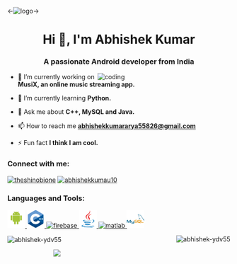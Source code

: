 <-![logo](https://ibb.co/SPqYh3F)->
<h1 align="center">Hi 👋, I'm Abhishek Kumar</h1>
<h3 align="center">A passionate Android developer from India</h3>

<img align="right" alt="coding" width="300" src="https://media0.giphy.com/media/v1.Y2lkPTc5MGI3NjExNmE0czR5OWx6dGdidWFraHphZHljYXFpdnI0ZDZpMnJjcTlnZzVzZyZlcD12MV9naWZzX3NlYXJjaCZjdD1n/bGgsc5mWoryfgKBx1u/giphy.webp">

- 🔭 I’m currently working on **MusiX, an online music streaming app.**

- 🌱 I’m currently learning **Python.**

- 💬 Ask me about **C++, MySQL and Java.**

- 📫 How to reach me **abhishekkumararya55826@gmail.com**

- ⚡ Fun fact **I think I am cool.**

<h3 align="left">Connect with me:</h3>
<p align="left">
<a href="https://www.leetcode.com/theshinobione" target="blank"><img align="center" src="https://raw.githubusercontent.com/rahuldkjain/github-profile-readme-generator/master/src/images/icons/Social/leet-code.svg" alt="theshinobione" height="30" width="40" /></a>
<a href="https://auth.geeksforgeeks.org/user/abhishekkumau10" target="blank"><img align="center" src="https://raw.githubusercontent.com/rahuldkjain/github-profile-readme-generator/master/src/images/icons/Social/geeks-for-geeks.svg" alt="abhishekkumau10" height="30" width="40" /></a>
</p>

<h3 align="left">Languages and Tools:</h3>
<p align="left"> <a href="https://developer.android.com" target="_blank" rel="noreferrer"> <img src="https://raw.githubusercontent.com/devicons/devicon/master/icons/android/android-original-wordmark.svg" alt="android" width="40" height="40"/> </a> <a href="https://www.w3schools.com/cpp/" target="_blank" rel="noreferrer"> <img src="https://raw.githubusercontent.com/devicons/devicon/master/icons/cplusplus/cplusplus-original.svg" alt="cplusplus" width="40" height="40"/> </a> <a href="https://firebase.google.com/" target="_blank" rel="noreferrer"> <img src="https://www.vectorlogo.zone/logos/firebase/firebase-icon.svg" alt="firebase" width="40" height="40"/> </a> <a href="https://www.java.com" target="_blank" rel="noreferrer"> <img src="https://raw.githubusercontent.com/devicons/devicon/master/icons/java/java-original.svg" alt="java" width="40" height="40"/> </a> <a href="https://www.mathworks.com/" target="_blank" rel="noreferrer"> <img src="https://upload.wikimedia.org/wikipedia/commons/2/21/Matlab_Logo.png" alt="matlab" width="40" height="40"/> </a> <a href="https://www.mysql.com/" target="_blank" rel="noreferrer"> <img src="https://raw.githubusercontent.com/devicons/devicon/master/icons/mysql/mysql-original-wordmark.svg" alt="mysql" width="40" height="40"/> </a> </p>

<p><img align="right" src="https://github-readme-stats.vercel.app/api/top-langs?username=abhishek-ydv55&show_icons=true&locale=en&layout=compact" alt="abhishek-ydv55" /></p>

<p><img align="center" src="https://github-readme-streak-stats.herokuapp.com/?user=abhishek-ydv55&" alt="abhishek-ydv55" /></p>
<img align="right" width="400" 
src="https://media3.giphy.com/media/v1.Y2lkPTc5MGI3NjExNmZod3pxY2pqeGJvdHEzMWdnang2M3A3MmF1djRrODE5YzhtMWxldCZlcD12MV9naWZzX3NlYXJjaCZjdD1n/hFXwY4lER3oBO/200.webp">
